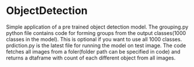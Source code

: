 # ObjectDetection
Simple application of a pre trained object detection model.
The grouping.py python file contains code for forming groups from the output classes(1000 classes in the model). This is optional if you want to use all 1000 classes.
prdiction.py is the latest file for running the model on test image. The code fetches all images from a foler(folder path can be specified in code) and returns a dtaframe with count of each different object from all images.
